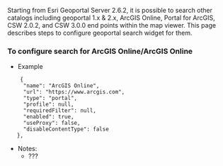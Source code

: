 

Starting from Esri Geoportal Server 2.6.2, it is possible to search other catalogs including geoportal 1.x & 2.x, ArcGIS Online, Portal for ArcGIS, CSW 2.0.2, and CSW 3.0.0 end points within the map viewer. This page describes steps to configure geoportal search widget for them.

 ### To configure search for ArcGIS Online/ArcGIS Online
  * Example
 
 ```
     {
      "name": "ArcGIS Online",
      "url": "https://www.arcgis.com",
      "type": "portal",
      "profile": null,
      "requiredFilter": null,
      "enabled": true,
      "useProxy": false,
      "disableContentType": false
    },
 ```
 
   * Notes:
     * ???